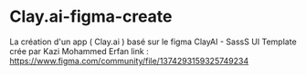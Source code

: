 # Clay.ai-figma-create
La création d'un app ( Clay.ai ) basé sur le figma ClayAI - SassS UI Template crée par Kazi Mohammed Erfan link : https://www.figma.com/community/file/1374293159325749234
